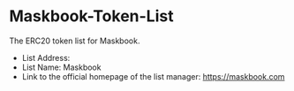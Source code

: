 # Maskbook-Token-List

The ERC20 token list for Maskbook.

- List Address:
- List Name: Maskbook
- Link to the official homepage of the list manager: https://maskbook.com

